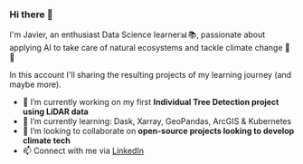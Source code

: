 ### Hi there 👋

I'm Javier, an enthusiast Data Science learner:bar_chart::books:, passionate about applying AI to take care of natural ecosystems and tackle climate change :evergreen_tree::evergreen_tree:

In this account I'll sharing the resulting projects of my learning journey (and maybe more).

- 🔭 I’m currently working on my first **Individual Tree Detection project using LiDAR data**
- 🌱 I’m currently learning: Dask, Xarray, GeoPandas, ArcGIS & Kubernetes
- 👯 I’m looking to collaborate on **open-source projects looking to develop climate tech**
- 📫 Connect with me via [LinkedIn](https://www.linkedin.com/in/jose-javier-vazquez-rapp/)

<!--
**jvrapp/jvrapp** is a ✨ _special_ ✨ repository because its `README.md` (this file) appears on your GitHub profile.

Here are some ideas to get you started:

- 🤔 I’m looking for help with ...
- 💬 Ask me about ...
- 😄 Pronouns: ...
- ⚡ Fun fact: ...
-->
